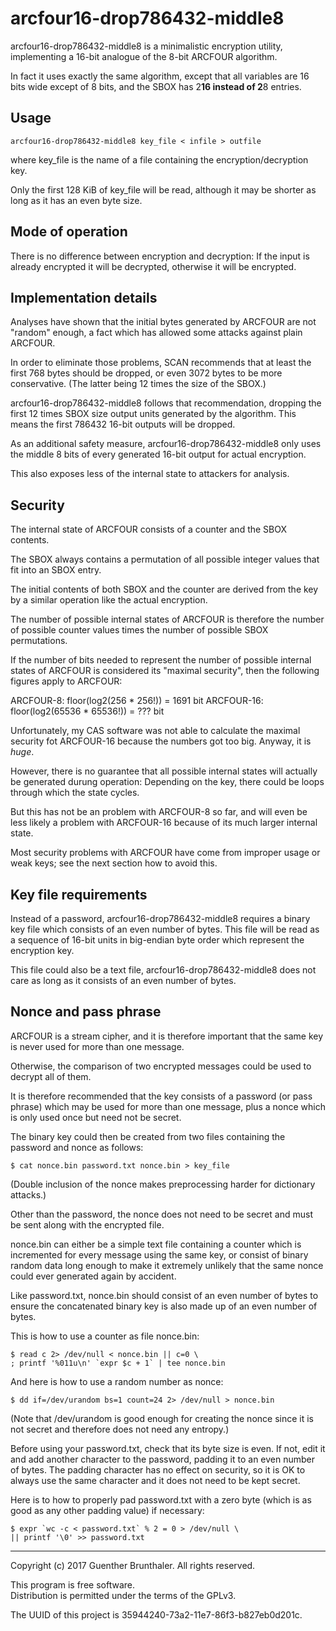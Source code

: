 arcfour16-drop786432-middle8
============================

arcfour16-drop786432-middle8 is a minimalistic encryption
utility, implementing a 16-bit analogue of the 8-bit ARCFOUR
algorithm.

In fact it uses exactly the same algorithm, except that all
variables are 16 bits wide except of 8 bits, and the SBOX has
2**16 instead of 2**8 entries.

Usage
-----

	arcfour16-drop786432-middle8 key_file < infile > outfile

where key_file is the name of a file containing the
encryption/decryption key.

Only the first 128 KiB of key_file will be read, although it may
be shorter as long as it has an even byte size.


Mode of operation
-----------------

There is no difference between encryption and decryption: If the
input is already encrypted it will be decrypted, otherwise it
will be encrypted.


Implementation details
----------------------

Analyses have shown that the initial bytes generated by ARCFOUR
are not "random" enough, a fact which has allowed some attacks
against plain ARCFOUR.

In order to eliminate those problems, SCAN recommends that at
least the first 768 bytes should be dropped, or even 3072 bytes
to be more conservative. (The latter being 12 times the size of
the SBOX.)

arcfour16-drop786432-middle8 follows that recommendation,
dropping the first 12 times SBOX size output units generated by
the algorithm. This means the first 786432 16-bit outputs will be
dropped.

As an additional safety measure, arcfour16-drop786432-middle8
only uses the middle 8 bits of every generated 16-bit output for
actual encryption.

This also exposes less of the internal state to attackers for
analysis.


Security
--------

The internal state of ARCFOUR consists of a counter and the
SBOX contents.

The SBOX always contains a permutation of all possible integer
values that fit into an SBOX entry.

The initial contents of both SBOX and the counter are derived
from the key by a similar operation like the actual encryption.

The number of possible internal states of ARCFOUR is therefore
the number of possible counter values times the number of
possible SBOX permutations.

If the number of bits needed to represent the number of possible
internal states of ARCFOUR is considered its "maximal security",
then the following figures apply to ARCFOUR:

ARCFOUR-8: floor(log2(256 * 256!)) = 1691 bit
ARCFOUR-16: floor(log2(65536 * 65536!)) = ??? bit

Unfortunately, my CAS software was not able to calculate the
maximal security fot ARCFOUR-16 because the numbers got too big.
Anyway, it is *huge*.

However, there is no guarantee that all possible internal states
will actually be generated durung operation: Depending on the
key, there could be loops through which the state cycles.

But this has not be an problem with ARCFOUR-8 so far, and will
even be less likely a problem with ARCFOUR-16 because of its much
larger internal state.

Most security problems with ARCFOUR have come from improper usage
or weak keys; see the next section how to avoid this.


Key file requirements
---------------------

Instead of a password, arcfour16-drop786432-middle8 requires a
binary key file which consists of an even number of bytes. This
file will be read as a sequence of 16-bit units in big-endian
byte order which represent the encryption key.

This file could also be a text file, arcfour16-drop786432-middle8
does not care as long as it consists of an even number of bytes.


Nonce and pass phrase
---------------------

ARCFOUR is a stream cipher, and it is therefore important that
the same key is never used for more than one message.

Otherwise, the comparison of two encrypted messages could be used
to decrypt all of them.

It is therefore recommended that the key consists of a password
(or pass phrase) which may be used for more than one message,
plus a nonce which is only used once but need not be secret.

The binary key could then be created from two files containing
the password and nonce as follows:

	$ cat nonce.bin password.txt nonce.bin > key_file

(Double inclusion of the nonce makes preprocessing harder for
dictionary attacks.)

Other than the password, the nonce does not need to be secret and
must be sent along with the encrypted file.

nonce.bin can either be a simple text file containing a counter
which is incremented for every message using the same key, or
consist of binary random data long enough to make it extremely
unlikely that the same nonce could ever generated again by
accident.

Like password.txt, nonce.bin should consist of an even number of
bytes to ensure the concatenated binary key is also made up of an
even number of bytes.

This is how to use a counter as file nonce.bin:

	$ read c 2> /dev/null < nonce.bin || c=0 \
	; printf '%011u\n' `expr $c + 1` | tee nonce.bin

And here is how to use a random number as nonce:

	$ dd if=/dev/urandom bs=1 count=24 2> /dev/null > nonce.bin

(Note that /dev/urandom is good enough for creating the nonce
since it is not secret and therefore does not need any entropy.)

Before using your password.txt, check that its byte size is even.
If not, edit it and add another character to the password,
padding it to an even number of bytes. The padding character has
no effect on security, so it is OK to always use the same
character and it does not need to be kept secret.

Here is to how to properly pad password.txt with a zero byte
(which is as good as any other padding value) if necessary:

	$ expr `wc -c < password.txt` % 2 = 0 > /dev/null \
	|| printf '\0' >> password.txt

-----

Copyright (c) 2017 Guenther Brunthaler. All rights reserved.

This program is free software.  
Distribution is permitted under the terms of the GPLv3.

The UUID of this project is 35944240-73a2-11e7-86f3-b827eb0d201c.
